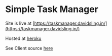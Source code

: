 # Simple Task Manager

Site is live at [https://taskmanager.davidsling.in/](https://taskmanager.davidsling.in/)

Hosted at [heroku](https://heroku.com)

See Client source [here](https://github.com/david-sling/task-manager-client)
